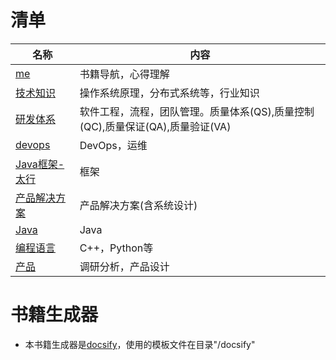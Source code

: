 # 清单
| 名称 | 内容 |
| - | - |
| [me](https://me.wangyaqi.cn/) | 书籍导航，心得理解 |
| [技术知识](https://tech.wangyaqi.cn/) | 操作系统原理，分布式系统等，行业知识 |
| [研发体系](https://rd.wangyaqi.cn/) | 软件工程，流程，团队管理。质量体系(QS),质量控制(QC),质量保证(QA),质量验证(VA) |
| [devops](https://devops.wangyaqi.cn/) | DevOps，运维 |
| [Java框架-太行](https://taihang.wangyaqi.cn/) | 框架 |
| [产品解决方案](https://sln.wangyaqi.cn/) | 产品解决方案(含系统设计) |
| [Java](https://java.wangyaqi.cn/) | Java |
| [编程语言](https://pl.wangyaqi.cn/) | C++，Python等 |
| [产品](https://product.wangyaqi.cn/) | 调研分析，产品设计 |

# 书籍生成器
* 本书籍生成器是[docsify](https://docsify.js.org/)，使用的模板文件在目录"/docsify"
